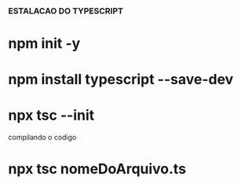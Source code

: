 ### ESTALACAO DO TYPESCRIPT

# npm init -y

# npm install typescript --save-dev


# npx tsc --init

compilando o codigo
# npx tsc nomeDoArquivo.ts